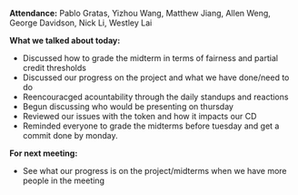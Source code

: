 **Attendance:** Pablo Gratas, Yizhou Wang, Matthew Jiang, Allen Weng, George Davidson, Nick Li, Westley Lai

**What we talked about today:**

- Discussed how to grade the midterm in terms of fairness and partial credit thresholds
- Discussed our progress on the project and what we have done/need to do
- Reencouracged acountability through the daily standups and reactions
- Begun discussing who would be presenting on thursday
- Reviewed our issues with the token and how it impacts our CD
- Reminded everyone to grade the midterms before tuesday and get a commit done by monday.

**For next meeting:**
- See what our progress is on the project/midterms when we have more people in the meeting
